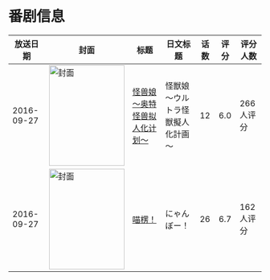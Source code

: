 # 番剧信息

|放送日期|封面|标题|日文标题|话数|评分|评分人数|
|---|---|---|---|---|---|---|
|2016-09-27|<img src="//lain.bgm.tv/pic/cover/c/90/b6/175405_wJ1lk.jpg" alt="封面" style="width:150px;height:200px;object-fit:cover;">|[怪兽娘～奥特怪兽拟人化计划～](https://bangumi.tv/subject/175405)|怪獣娘～ウルトラ怪獣擬人化計画～|12|6.0|266人评分|
|2016-09-27|<img src="//lain.bgm.tv/pic/cover/c/bb/80/190793_1xk9m.jpg" alt="封面" style="width:150px;height:200px;object-fit:cover;">|[喵楞！](https://bangumi.tv/subject/190793)|にゃんぼー！|26|6.7|162人评分|
